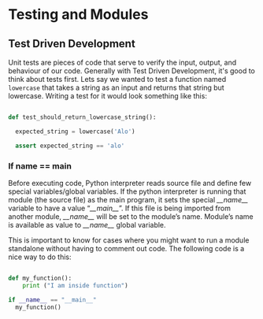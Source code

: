 # Testing and Modules

## Test Driven Development

Unit tests are pieces of code that serve to verify the input, output, and behaviour of our code.
Generally with Test Driven Development, it's good to think about tests first.
Lets say we wanted to test a function named `lowercase` that takes a string as an input and returns that
string but lowercase. Writing a test for it would look something like this:

```python

def test_should_return_lowercase_string():

  expected_string = lowercase('Alo')

  assert expected_string == 'alo'

```

### If name == main

Before executing code, Python interpreter reads source file and define few special
variables/global variables. If the python interpreter is running that module (the source file)
as the main program, it sets the special _\_\_name\_\__ variable to have a value “_\_\_main\_\__”. If this
file is being imported from another module, _\_\_name\_\__ will be set to the module’s name. Module’s
name is available as value to _\_\_name\_\__ global variable. 

This is important to know for cases where you might want to run a module standalone without
having to comment out code. The following code is a nice way to do this:

```python

def my_function():
    print ("I am inside function")

if __name__ == "__main__"
  my_function()

```
